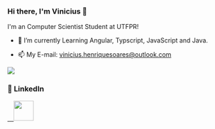 ### Hi there, I'm Vinicius 👋

I'm an Computer Scientist Student at UTFPR!

- 🌱 I’m currently Learning Angular, Typscript, JavaScript and Java.

- 📫 My E-mail: vinicius.henriquesoares@outlook.com


<!-- <a href="https://github.com/VinnyHS2">
<img
src="https://github-readme-stats.vercel.app/api/top-langs/?username=VinnyHS2&theme=radical&bg_color=0d1117&layout=compact" /> -->

<img
src="https://github-readme-stats.vercel.app/api?username=VinnyHS2&theme=radical&bg_color=0d1117&count_private=true&hide=stars&icon_color=d03a79&show_icons=true" />

</a>

### :busts_in_silhouette: LinkedIn

<a href="www.linkedin.com/in/vinnyhs2">
 &emsp;<img height="45em" src="https://1.bp.blogspot.com/--pxZl82lPcw/YOXlRkgXaaI/AAAAAAAACGk/rPvNmTc6Y3Ucimhr55QpT7EUf_D1ow0lgCLcBGAsYHQ/s0/lnk.png" />

</a>
